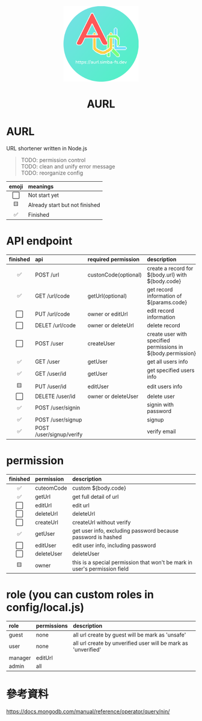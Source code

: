 <div align="center">	
<img src="./icon.png" alt="AURL" width=200>
<h1>AURL</h1>
</div>

# AURL
URL shortener written in Node.js

> TODO: permission control  
> TODO: clean and unify error message  
> TODO: reorganize config

| emoji | meanings                       |
| :---: | :---                           |
| ⬜️    | Not start yet                  |
| 🟨    | Already start but not finished |
| ✅    | Finished                       |

# API endpoint
| finished | api                      | required permission  | description                                                  |
| :---:    | :---                     | :---                 | :---                                                         |
| ✅       | POST /url                | custonCode(optional) | create a record for ${body.url} with ${body.code}            |
| ✅       | GET /url/code            | getUrl(optional)     | get record information of ${params.code}                     |
| ⬜️       | PUT /url/code            | owner or editUrl     | edit record information                                      |
| ⬜️       | DELET /url/code          | owner or deleteUrl   | delete record                                                |
| ⬜️       | POST /user               | createUser           | create user with specified permissions in ${body.permission} |
| ✅       | GET /user                | getUser              | get all users info                                           |
| ✅       | GET /user/id             | getUser              | get specified users info                                     |
| 🟨       | PUT /user/id             | editUser             | edit users info                                              |
| ⬜️       | DELETE /user/id          | owner or deleteUser  | delete user                                                  |
| ✅       | POST /user/signin        |                      | signin with password                                         |
| ✅       | POST /user/signup        |                      | signup                                                       |
| ✅       | POST /user/signup/verify |                      | verify email                                                 |

# permission
| finished | permission | description                                                                |
| :---:    | :---       | :---                                                                       |
| ✅       | cuteomCode | custom ${body.code}                                                        |
| ✅       | getUrl     | get full detail of url                                                     |
| ⬜️       | editUrl    | edit url                                                                   |
| ⬜️       | deleteUrl  | deleteUrl                                                                  |
| ⬜️       | createUrl  | createUrl without verify                                                   |
| ✅       | getUser    | get user info, excluding password because password is hashed               |
| ⬜️       | editUser   | edit user info, including password                                         |
| ⬜️       | deleteUser | deleteUser                                                                 |
| 🟨       | owner      | this is a special permission that won't be mark in user's permission field |

# role (you can custom roles in config/local.js)
| role    | permissions | description                                                    |
| :---    | :---        | :---                                                           |
| guest   | none        | all url create by guest will be mark as 'unsafe'               |
| user    | none        | all url create by unverified user will be mark as 'unverified' |
| manager | editUrl     |                                                                |
| admin   | all         |                                                                |

# 參考資料
https://docs.mongodb.com/manual/reference/operator/query/nin/  

